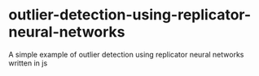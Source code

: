# outlier-detection-using-replicator-neural-networks
A simple example of outlier detection using replicator neural networks written in js
